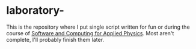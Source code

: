 # laboratory-

This is the repository where I put single script written for fun or during the course of [Software and Computing for Applied Physics](https://github.com/UniboDIFABiophysics/programmingCourseDIFA). Most aren't complete, I'll probably finish them later.
